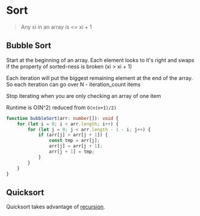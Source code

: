 # Sort

> Any xi in an array is <= xi + 1

## Bubble Sort

Start at the beginning of an array. Each element looks to it's right and swaps if the property of sorted-ness is broken (xi > xi + 1)

Each iteration will put the biggest remaining element at the end of the array. So each iteration can go over N - iteration_count items

Stop iterating when you are only checking an array of one item

Runtime is O(N^2) reduced from `O(n(n+1)/2)`

```ts
function bubbleSort(arr: number[]): void {
	for (let i = 0; i < arr.length; i++) {
		for (let j = 0; j < arr.length - 1 - i; j++) {
			if (arr[j] > arr[j + 1]) {
				const tmp = arr[j];
				arr[j] = arr[j + 1];
				arr[j + 1] = tmp;
			}
		}
	}
}
```

## Quicksort

Quicksort takes advantage of [recursion](./recursion).
